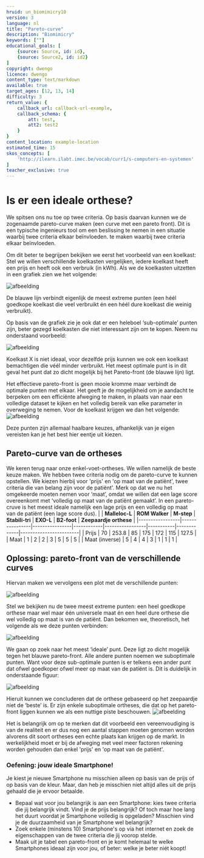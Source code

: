 ```yaml
---
hruid: un_biomimicry10
version: 3
language: nl
title: "Pareto-curve"
description: "Biomimicry"
keywords: [""]
educational_goals: [
    {source: Source, id: id}, 
    {source: Source2, id: id2}
]
copyright: dwengo
licence: dwengo
content_type: text/markdown
available: true
target_ages: [12, 13, 14]
difficulty: 3
return_value: {
    callback_url: callback-url-example,
    callback_schema: {
        att: test,
        att2: test2
    }
}
content_location: example-location
estimated_time: 15
skos_concepts: [
    'http://ilearn.ilabt.imec.be/vocab/curr1/s-computers-en-systemen'
]
teacher_exclusive: true
---
```


# Is er een ideale orthese?
We spitsen ons nu toe op twee criteria. Op basis daarvan kunnen we de zogenaamde pareto-curve maken (een curve met een pareto front). Dit is een typische ingenieurs tool om een beslissing te nemen in een situatie waarbij twee criteria elkaar beïnvloeden. 
te maken waarbij twee criteria elkaar beïnvloeden. 

Om dit beter te begrijpen bekijken we eerst het voorbeeld van een koelkast:
Stel we willen verschillende koelkasten vergelijken, iedere koelkast heeft een prijs en heeft ook een verbruik (in kWh). Als we de koelkasten uitzetten in een grafiek zien we het volgende:

![](embed/Koelkast1.png "afbeelding")

De blauwe lijn verbindt eigenlijk de meest extreme punten (een héél goedkope koelkast die veel verbruikt én een héél dure koelkast die weinig verbruikt). 

Op basis van de grafiek zie je ook dat er een heleboel ‘sub-optimale’ punten zijn, beter gezegd koelkasten die niet interessant zijn om te kopen. Neem nu onderstaand voorbeeld:

![](embed/Koelkast2.png "afbeelding")

Koelkast X is niet ideaal, voor dezelfde prijs kunnen we ook een koelkast bemachtigen die véél minder verbruikt. Het meest optimale punt is in dit geval het punt dat zo dicht mogelijk bij het Pareto-front (de blauwe lijn) ligt. 

Het effectieve pareto-front is geen mooie kromme maar verbindt de optimale punten met elkaar. Het geeft je de mogelijkheid om je aandacht te berpeken om een efficiënte afweging te maken, in plaats van naar een volledige dataset te kijken en het volledig bereik van elke parameter in overweging te nemen.
Voor de koelkast krijgen we dan het volgende: 
![](embed/Koelkast3.png "afbeelding")

Deze punten zijn allemaal haalbare keuzes, afhankelijk van je eigen vereisten kan je het best hier eentje uit kiezen.

## Pareto-curve van de ortheses 
We keren terug naar onze enkel-voet-ortheses. We willen namelijk de beste keuze maken. 
We hebben twee criteria nodig om de pareto-curve te kunnen opstellen. We kiezen hierbij voor 'prijs' en 'op maat van de patiënt', twee criteria die van belang zijn voor de patiënt'. Merk op dat we nu het omgekeerde moeten nemen voor ‘maat’, omdat we willen dat een lage score overeenkomt met ‘volledig op maat van de patiënt gemaakt’. In een pareto-cruve is het meest ideale namelijk een lage prijs en een volledig op maat van de patiënt (een lage score dus).
|                 | **Malleloc-L** | **ROM Walker** | **M-step** | **Stabili-tri** | **EXO-L** | **B2-foot** | **Zeepaardje orthese** |
|-----------------|----------------|----------------|------------|-----------------|-----------|-------------|------------------------|
| Prijs           | 70             | 253.8          | 85         | 175             | 172       | 115         | 127.5 | 
| Maat            | 1              | 2              | 2          | 3               | 5         | 5           | 5 |
| Maat (inverse)  | 5              | 4              | 4          | 3               | 1         | 1           | 1 |


## Oplossing: pareto-front van de verschillende curves
Hiervan maken we vervolgens een plot met de verschillende punten:

![](embed/Zeepaardje1.png "afbeelding")

Stel we bekijken nu de twee meest extreme punten: een heel goedkope orthese maar wel maar één universele maat én een heel dure orthese die wel volledig op maat is van de patiënt. Dan bekomen we, theoretisch, het volgende als we deze punten verbinden:

![](embed/Zeepaardje2.jpg "afbeelding")

We gaan op zoek naar het meest ‘ideale’ punt. Deze ligt zo dicht mogelijk tegen het blauwe pareto-front. Alle andere punten noemen we suboptimale punten. Want voor deze sub-optimale punten is er telkens een ander punt dat ofwel goedkoper ofwel meer op maat van de patiënt is. Dit is duidelijk in onderstaande figuur:

![](embed/Zeepaardje3.jpg "afbeelding")

Hieruit kunnen we concluderen dat de orthese gebaseerd op het zeepaardje niet de ‘beste’ is. Er zijn enkele suboptimale ortheses, die dat op het pareto-front liggen kunnen we als een nuttige piste beschouwen. 
![](embed/Zeepaardje4.jpg "afbeelding")

Het is belangrijk om op te merken dat dit voorbeeld een vereenvoudiging is van de realiteit en er dus nog een aantal stappen moeten genomen worden alvorens dit soort ortheses een echte plaats kan krijgen op de markt. In werkelijkheid moet er bij de afweging met veel meer factoren rekening worden gehouden dan enkel 'prijs' en 'op maat van de patiënt'.

### Oefening: jouw ideale Smartphone!
Je kiest je nieuwe Smartphone nu misschien alleen op basis van de prijs of op basis van de kleur. Maar, dan heb je misschien niet altijd alles uit de prijs gehaald die je ervoor betaalde.
* Bepaal wat voor jou belangrijk is aan een Smartphone: kies twee criteria die jij belangrijk vindt. Vind je de prijs belangrijk? Of toch maar hoe lang het duurt voordat je Smartphone volledig is opgeladen? Misschien vind je de duurzaamheid van je Smartphone wel belangrijk? 
* Zoek enkele (minstens 10) Smartphone's op via het internet en zoek de eigenschappen van de twee criteria die jij voorop stelde. 
* Maak uit je tabel een pareto-front en je komt helemaal te welke Smartphones ideaal zijn voor jou, of beter: welke je beter niét koopt!


